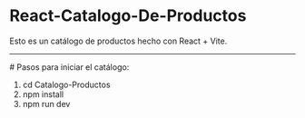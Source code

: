 # React-Catalogo-De-Productos
Esto es un catálogo de productos hecho con React + Vite.

<hr>
# Pasos para iniciar el catálogo:
<ol>
  <li>cd Catalogo-Productos</li>
  <li>npm install</li>
  <li>npm run dev</li>
</ol>
